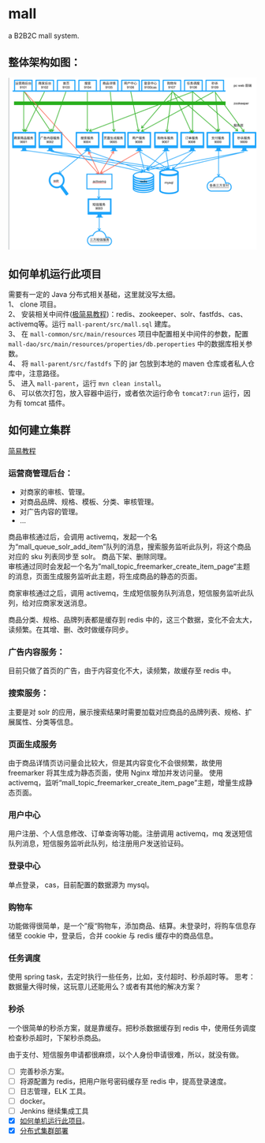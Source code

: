 # mall
a B2B2C mall system.

## 整体架构如图：

![系统架构](https://github.com/icoreman/mall/blob/master/src/mall%E6%9E%B6%E6%9E%84%E5%9B%BE.png)

<h2 id="如何单机运行此项目">如何单机运行此项目</h2>

需要有一定的 Java 分布式相关基础，这里就没写太细。  
1、 clone 项目。  
2、 安装相关中间件([极简易教程](https://www.jianshu.com/p/6309efb2a821))：redis、zookeeper、solr、fastfds、cas、activemq等。运行 `mall-parent/src/mall.sql` 建库。  
3、 在 `mall-common/src/main/resources` 项目中配置相关中间件的参数，配置 `mall-dao/src/main/resources/properties/db.peroperties` 中的数据库相关参数。  
4、 将 `mall-parent/src/fastdfs` 下的 jar 包放到本地的 maven 仓库或者私人仓库中，注意路径。  
5、 进入 `mall-parent`，运行 `mvn clean install`。  
6、 可以依次打包，放入容器中运行，或者依次运行命令 `tomcat7:run` 运行，因为有 tomcat 插件。  

## 如何建立集群
[简易教程](https://github.com/icoreman/mall/blob/master/src/cluster.md)

### 运营商管理后台：
- 对商家的审核、管理。
- 对商品品牌、规格、模板、分类、审核管理。
- 对广告内容的管理。
- ...

商品审核通过后，会调用 activemq，发起一个名为“mall_queue_solr_add_item”队列的消息，搜索服务监听此队列，将这个商品对应的 sku 列表同步至 solr。
商品下架、删除同理。  
审核通过同时会发起一个名为”mall_topic_freemarker_create_item_page“主题的消息，页面生成服务监听此主题，将生成商品的静态的页面。 

商家审核通过之后，调用 activemq，生成短信服务队列消息，短信服务监听此队列，给对应商家发送消息。

商品分类、规格、品牌列表都是缓存到 redis 中的，这三个数据，变化不会太大，读频繁。在其增、删、改时做缓存同步。 

### 广告内容服务：
目前只做了首页的广告，由于内容变化不大，读频繁，故缓存至 redis 中。

### 搜索服务：
主要是对 solr 的应用，展示搜索结果时需要加载对应商品的品牌列表、规格、扩展属性、分类等信息。

### 页面生成服务
由于商品详情页访问量会比较大，但是其内容变化不会很频繁，故使用 freemarker 将其生成为静态页面，使用 Nginx 增加并发访问量。
使用 activemq，监听“mall_topic_freemarker_create_item_page”主题，增量生成静态页面。

### 用户中心
用户注册、个人信息修改、订单查询等功能。注册调用 activemq，mq 发送短信队列消息，短信服务监听此队列，给注册用户发送验证码。

### 登录中心
单点登录， cas，目前配置的数据源为 mysql。 

### 购物车
功能做得很简单，是一个”瘦“购物车，添加商品、结算。未登录时，将购车信息存储至 cookie 中，登录后，合并 cookie 与 redis 缓存中的商品信息。

### 任务调度
使用 spring task，去定时执行一些任务，比如，支付超时、秒杀超时等。
思考：
数据量大得时候，这玩意儿还能用么？或者有其他的解决方案？

### 秒杀
一个很简单的秒杀方案，就是靠缓存。把秒杀数据缓存到 redis 中，使用任务调度检查秒杀超时，下架秒杀商品。 


由于支付、短信服务申请都很麻烦，以个人身份申请很难，所以，就没有做。 
 
- [ ] 完善秒杀方案。
- [ ] 将源配置为 redis，把用户账号密码缓存至 redis 中，提高登录速度。
- [ ] 日志管理，ELK 工具。  
- [ ] docker。  
- [ ] Jenkins 继续集成工具  
- [x] [如何单机运行此项目](如何单机运行此项目)。  
- [x] [分布式集群部署](https://github.com/icoreman/mall/blob/master/src/cluster.md)
